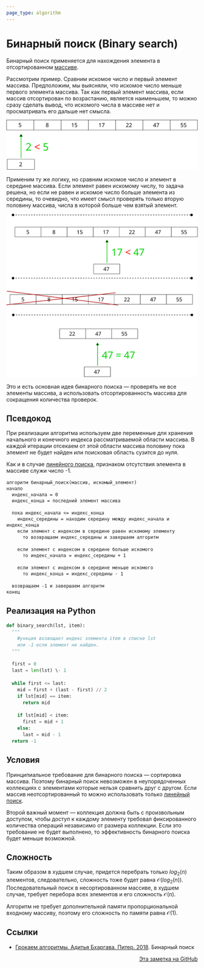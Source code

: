 ```yaml
---
page_type: algorithm
---
```


# Бинарный поиск (Binary search)

Бинарный поиск применяется для нахождения элемента в отсортированном [массиве](20221025215309.md).

Рассмотрим пример. Сравним искомое число и первый элемент массива. Предположим, мы выясняли, что искомое число меньше первого элемента массива. Так как первый элемент массива, если массив отсортирован по возрастанию, является наименьшем, то можно сразу сделать вывод, что искомого числа в массиве нет и просматривать его дальше нет смысла.

![](images/binary_search01.svg)

Применим ту же логику, но сравним искомое число и элемент в середине массива. Если элемент равен искомому числу, то задача решена, но если не равен и искомое число больше элемента из середины, то очевидно, что имеет смысл проверять только вторую половину массива, числа в которой больше чем взятый элемент.

![](images/binary_search02.svg)

Это и есть основная идея бинарного поиска — проверять не все элементы массива, а использовать отсортированность массива для сокращения количества проверок.

## Псевдокод

При реализации алгоритма используем две переменные для хранения начального и конечного индекса рассматриваемой области массива. В каждой итерации отсекаем от этой области массива половину пока элемент не будет найден или поисковая область сузится до нуля.

Как и в случае [линейного поиска](20221023135032.md), признаком отсутствия элемента в массиве служи число -1.

```
алгоритм бинарный_поиск(массив, искомый_элемент)
начало
  индекс_начала = 0
  индекс_конца = последний элемент массива
  
  пока индекс_начала <= индекс_конца
    индекс_середины = находим середину между индекс_начала и индекс_конца
    если элемент с индексом в середине равен искомому элементу
      то возвращаем индекс_середины и завершаем алгоритм
    
    если элемент с индексом в середине больше искомого
      то индекс_начала = индекс_середины + 1
    
    если элемент с индексом в середине меньше искомого
      то индекс_конца = индекс_середины - 1
   
  возвращаем -1 и завершаем алгоритм 
конец
```

## Реализация на Python

```python
def binary_search(lst, item):
  """
    Функция возвощает индекс элемента item в списке lst
    или -1 если элемент не найден.
  """

  first = 0
  last = len(lst) \- 1
  
  while first <= last:
    mid = first + (last - first) // 2
    if lst[mid] == item:
      return mid

    if lst[mid] < item:
      first = mid + 1
    else:
      last = mid - 1
  return -1
```

## Условия

Принципиальное требование для бинарного поиска — сортировка массива. Поэтому бинарный поиск невозможен в неупорядоченных коллекциях с элементами которые нельзя сравнить друг с другом. Если массив неотсортированный то можно использовать только [линейный поиск](20221023135032.md).

Второй важный момент — коллекция должна быть с произвольным доступом, чтобы доступ к каждому элементу требовал фиксированного количества операций независимо от размера коллекции. Если это требование не будет выполнено, то эффективность бинарного поиска будет меньше возможной.

## Сложность

Таким образом в худшем случае, придется перебрать только $log_{2}(n)$ элементов, следовательно, сложность тоже будет равна $\mathcal{O}(log_{2}(n))$. Последовательный поиск в несортированном массиве, в худшем случае, требует перебора всех элементов и его сложность $\mathcal{O}(n)$.

Алгоритм не требует дополнительной памяти пропорциональной входному массиву, поэтому его сложность по памяти равна $\mathcal{O(1)}$.

## Ссылки

- [Грокаем алгоритмы. Адитья Бхаргава. Питер. 2018](BhargavaGrokaemAlgoritmy2018.md). Бинарный поиск



<p v-pre style="text-align: right">
  <a href="https://github.com/Kverde/algorithms/blob/main/source/20221025215226.md">
  Эта заметка на GitHub
  </a>
</p>
